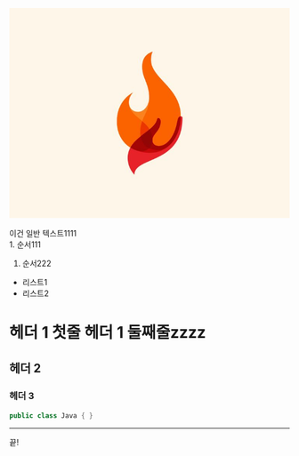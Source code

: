 ![불쑈이미지!](./Java/image/불쑈.jpeg)


이건 일반 텍스트1111<br>1. 순서111
1. 순서222

* 리스트1
* 리스트2

# 헤더 1 첫줄 헤더 1 둘째줄zzzz
## 헤더 2
### 헤더 3

```java
public class Java { }
```

---


끝!<br>


